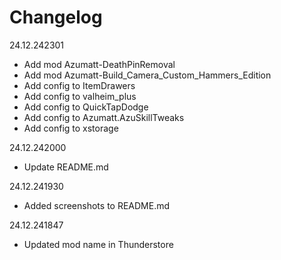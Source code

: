 # Changelog

24.12.242301
- Add mod Azumatt-DeathPinRemoval
- Add mod Azumatt-Build_Camera_Custom_Hammers_Edition
- Add config to ItemDrawers
- Add config to valheim_plus
- Add config to QuickTapDodge
- Add config to Azumatt.AzuSkillTweaks
- Add config to xstorage

24.12.242000
- Update README.md

24.12.241930
- Added screenshots to README.md

24.12.241847
- Updated mod name in Thunderstore